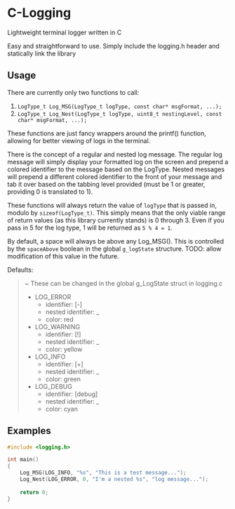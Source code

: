 # C-Logging
Lightweight terminal logger written in C

Easy and straightforward to use. Simply include the logging.h header and statically link the library

## Usage
There are currently only two functions to call:
1. `LogType_t Log_MSG(LogType_t logType, const char* msgFormat, ...);`
2. `LogType_t Log_Nest(LogType_t logType, uint8_t nestingLevel, const char* msgFormat, ...);`

These functions are just fancy wrappers around the printf() function, allowing for better viewing of logs in the terminal.

There is the concept of a regular and nested log message. The regular log message will simply display your formatted log on the screen and prepend a colored identifier to the message based on the LogType. Nested messages will prepend a different colored identifier to the front of your message and tab it over based on the tabbing level provided (must be 1 or greater, providing 0 is translated to 1).

These functions will always return the value of `logType` that is passed in, modulo by `sizeof(LogType_t)`. This simply means that the only viable range of return values (as this library currently stands) is 0 through 3. Even if you pass in 5 for the log type, 1 will be returned as `5 % 4 = 1`.

By default, a space will always be above any Log_MSG(). This is controlled by the `spaceAbove` boolean in the global `g_logState` structure. TODO: allow modification of this value in the future.

Defaults:
> ~ These can be changed in the global g_LogState struct in logging.c
> 
> - LOG_ERROR
>     + identifier:           [-]
>     + nested identifier:    \_
>     + color:                red
> - LOG_WARNING
>     + identifier:           [!]
>     + nested identifier:    \_
>     + color:                yellow
> - LOG_INFO
>     + identifier:           [+]
>     + nested identifier:    \_
>     + color:                green
> - LOG_DEBUG
>     + identifier:           [debug]
>     + nested identifier:    \_
>     + color:                cyan

## Examples
```c
#include <logging.h>

int main()
{
    Log_MSG(LOG_INFO, "%s", "This is a test message...");
    Log_Nest(LOG_ERROR, 0, "I'm a nested %s", "log message...");
    
    return 0;
}
```
